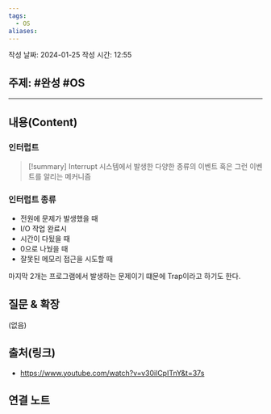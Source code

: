 ```yaml
---
tags:
  - OS
aliases:
---
```

작성 날짜: 2024-01-25
작성 시간: 12:55

## 주제: #완성 #OS 

----
## 내용(Content)
### 인터럽트
>[!summary] Interrupt
>시스템에서 발생한 다양한 종류의 이벤트 혹은 그런 이벤트를 알리는 메커니즘
### 인터럽트 종류
- 전원에 문제가 발생했을 때
- I/O 작업 완료시
- 시간이 다됬을 때
- 0으로 나눴을 때
- 잘못된 메모리 접근을 시도할 때

마지막 2개는 프로그램에서 발생하는 문제이기 떄문에 Trap이라고 하기도 한다.

## 질문 & 확장

(없음)

## 출처(링크)

- https://www.youtube.com/watch?v=v30ilCpITnY&t=37s
## 연결 노트










